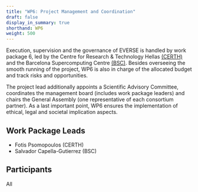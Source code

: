```yaml
---
title: "WP6: Project Management and Coordination"
draft: false
display_in_summary: true
shorthand: WP6
weight: 500
---
```


Execution, supervision and the governance of EVERSE is handled by work package 6, led by the Centre for Research & Technology Hellas [(CERTH)](https://www.certh.gr/root.en.aspx) and the Barcelona Supercomputing Centre [(BSC)](https://www.bsc.es). Besides overseeing the smooth running of the project, WP6 is also in charge of the allocated budget and track risks and opportunities.

The project lead additionally appoints a Scientific Advisory Committee, coordinates the management board (includes work package leaders) and chairs the General Assembly (one representative of each consortium partner). As a last important point, WP6 ensures the implementation of ethical, legal and societal implication aspects.


## Work Package Leads

- Fotis Psomopoulos (CERTH)
- Salvador Capella-Gutierrez (BSC)

## Participants

All

